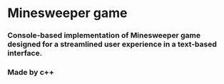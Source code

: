 # Minesweeper game

### Console-based implementation of Minesweeper game designed for a streamlined user experience in a text-based interface.

### Made by c++ 